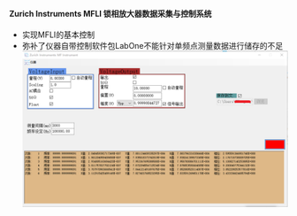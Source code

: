 #### Zurich Instruments MFLI 锁相放大器数据采集与控制系统
* 实现MFLI的基本控制
* 弥补了仪器自带控制软件包LabOne不能针对单频点测量数据进行储存的不足
![](https://raw.githubusercontent.com/cyangy/MFLI/master/Example/MFLI.png?raw=true)

